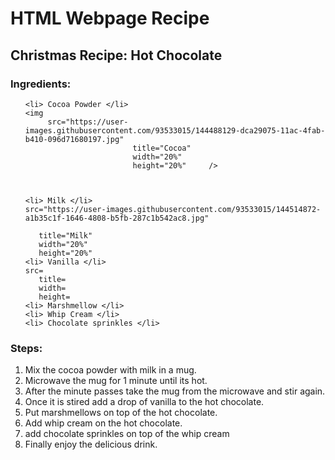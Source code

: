 <h1> HTML Webpage Recipe </h1>
<h2> Christmas Recipe: Hot Chocolate </h2>





<h3> Ingredients: </h3>

<ul>

    <li> Cocoa Powder </li>
    <img
         src="https://user-images.githubusercontent.com/93533015/144488129-dca29075-11ac-4fab-b410-096d71680197.jpg"
                            title="Cocoa"
                            width="20%"
                            height="20%"     />
                            
 

    <li> Milk </li>
    src="https://user-images.githubusercontent.com/93533015/144514872-a1b35c1f-1646-4808-b5fb-287c1b542ac8.jpg"

       title="Milk"
       width="20%"
       height="20%"
    <li> Vanilla </li>
    src=
       title=
       width=
       height=
    <li> Marshmellow </li>
    <li> Whip Cream </li>
    <li> Chocolate sprinkles </li>
 </ul>
 
 
 <h3> Steps: </h3>
 
 <ol>
     <li> Mix the cocoa powder with milk in a mug. </li>
     <li> Microwave the mug for 1 minute until its hot. </li>
     <li> After the minute passes take the mug from the microwave and stir again. </li>
     <li> Once it is stired add a drop of vanilla to the hot chocolate. </li>
     <li> Put marshmellows on top of the hot chocolate. </li>
     <li> Add whip cream on the hot chocolate. </li>
     <li> add chocolate sprinkles on top of the whip cream </li>
     <li> Finally enjoy the delicious drink. </li>
      
